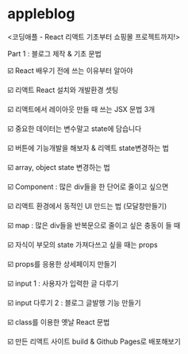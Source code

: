# appleblog
<코딩애플 - React 리액트 기초부터 쇼핑몰 프로젝트까지!>

Part 1 : 블로그 제작 & 기초 문법

☑️ React 배우기 전에 쓰는 이유부터 알아야

☑️ 리액트 React 설치와 개발환경 셋팅

☑️ 리액트에서 레이아웃 만들 때 쓰는 JSX 문법 3개	

☑️ 중요한 데이터는 변수말고 state에 담습니다	

☑️ 버튼에 기능개발을 해보자 & 리액트 state변경하는 법	

☑️ array, object state 변경하는 법	

☑️ Component : 많은 div들을 한 단어로 줄이고 싶으면	

☑️ 리액트 환경에서 동적인 UI 만드는 법 (모달창만들기)		

☑️ map : 많은 div들을 반복문으로 줄이고 싶은 충동이 들 때		

☑️ 자식이 부모의 state 가져다쓰고 싶을 때는 props		

☑️ props를 응용한 상세페이지 만들기		

☑️ input 1 : 사용자가 입력한 글 다루기		

☑️ input 다루기 2 : 블로그 글발행 기능 만들기	

☑️ class를 이용한 옛날 React 문법		

☑️ 만든 리액트 사이트 build & Github Pages로 배포해보기
